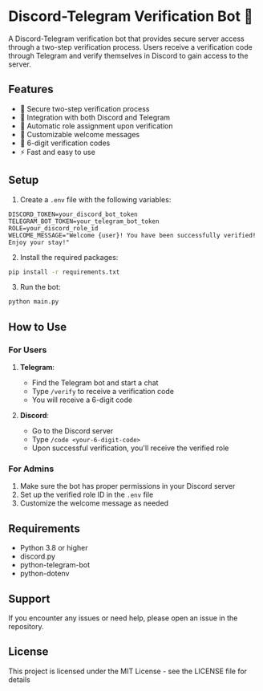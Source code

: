# Discord-Telegram Verification Bot 🔐

A Discord-Telegram verification bot that provides secure server access through a two-step verification process. Users receive a verification code through Telegram and verify themselves in Discord to gain access to the server.

## Features

- 🔐 Secure two-step verification process
- 🤖 Integration with both Discord and Telegram
- 🎯 Automatic role assignment upon verification
- 📝 Customizable welcome messages
- 🔢 6-digit verification codes
- ⚡ Fast and easy to use

## Setup

1. Create a `.env` file with the following variables:
```env
DISCORD_TOKEN=your_discord_bot_token
TELEGRAM_BOT_TOKEN=your_telegram_bot_token
ROLE=your_discord_role_id
WELCOME_MESSAGE="Welcome {user}! You have been successfully verified! Enjoy your stay!"
```

2. Install the required packages:
```bash
pip install -r requirements.txt
```

3. Run the bot:
```bash
python main.py
```

## How to Use

### For Users
1. **Telegram**: 
   - Find the Telegram bot and start a chat
   - Type `/verify` to receive a verification code
   - You will receive a 6-digit code

2. **Discord**:
   - Go to the Discord server
   - Type `/code <your-6-digit-code>`
   - Upon successful verification, you'll receive the verified role

### For Admins
1. Make sure the bot has proper permissions in your Discord server
2. Set up the verified role ID in the `.env` file
3. Customize the welcome message as needed

## Requirements
- Python 3.8 or higher
- discord.py
- python-telegram-bot
- python-dotenv

## Support
If you encounter any issues or need help, please open an issue in the repository.

## License
This project is licensed under the MIT License - see the LICENSE file for details